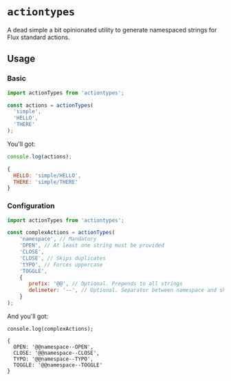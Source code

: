 # `actiontypes`

A dead simple a bit opinionated utility to generate namespaced strings for Flux standard actions.

## Usage

### Basic

```js
import actionTypes from 'actiontypes';

const actions = actionTypes(
  'simple',
  'HELLO',
  'THERE'
);
```

You'll got:

```js
console.log(actions);
```

```js
{
  HELLO: 'simple/HELLO',
  THERE: 'simple/THERE'
}
```


### Configuration

```js
import actionTypes from 'actiontypes';

const complexActions = actionTypes(
    'namespace', // Mandatory
    'OPEN', // At least one string must be provided
    'CLOSE',
    'CLOSE', // Skips duplicates
    'tYPO', // Forces uppercase
    'TOGGLE',
    {
       prefix: '@@', // Optional. Prepends to all strings
       delimeter: '--', // Optional. Separator between namespace and short form, default is `/`
    }
);
```

And you'll got:

```
console.log(complexActions);
```

```
{
  OPEN: '@@namespace--OPEN',
  CLOSE: '@@namespace--CLOSE',
  TYPO: '@@namespace--TYPO',
  TOGGLE: '@@namespace--TOGGLE'
}
```
